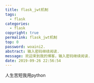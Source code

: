 ```yaml
---
title: flask_jwt机制
tags:
  - flask
categories:
  - flask
copyright: true
permalink: flask_jwt机制
top: 0
password: woaini2.
abstract: 输入密码继续阅读.
message: 欢迎来到我的博客，输入密码继续阅读.
date: 2019-09-26 22:56:54
---
```


人生苦短我用python
<!--more-->